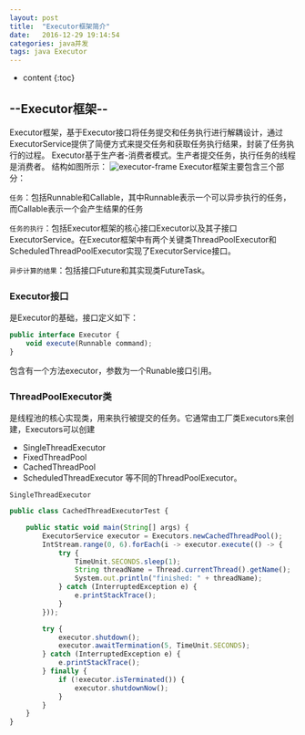 ```yaml
---
layout: post
title:  "Executor框架简介"
date:   2016-12-29 19:14:54
categories: java并发
tags: java Executor
---
```


* content
{:toc}

## --Executor框架--
Executor框架，基于Executor接口将任务提交和任务执行进行解耦设计，通过ExecutorService提供了简便方式来提交任务和获取任务执行结果，封装了任务执行的过程。
Executor基于生产者-消费者模式。生产者提交任务，执行任务的线程是消费者。
结构如图所示：
![executor-frame]({{"/css/pics/executor-frame.jpg"}}) 
Executor框架主要包含三个部分：

`任务`：包括Runnable和Callable，其中Runnable表示一个可以异步执行的任务，而Callable表示一个会产生结果的任务

`任务的执行`：包括Executor框架的核心接口Executor以及其子接口ExecutorService。在Executor框架中有两个关键类ThreadPoolExecutor和ScheduledThreadPoolExecutor实现了ExecutorService接口。

`异步计算的结果`：包括接口Future和其实现类FutureTask。

### Executor接口
是Executor的基础，接口定义如下：  
```js
public interface Executor {  
    void execute(Runnable command);    
}  
```
包含有一个方法executor，参数为一个Runable接口引用。

### ThreadPoolExecutor类
是线程池的核心实现类，用来执行被提交的任务。它通常由工厂类Executors来创建，Executors可以创建

* SingleThreadExecutor
* FixedThreadPool
* CachedThreadPool
* ScheduledThreadExecutor
等不同的ThreadPoolExecutor。

`SingleThreadExecutor`
``` js
public class CachedThreadExecutorTest {

    public static void main(String[] args) {
        ExecutorService executor = Executors.newCachedThreadPool();
        IntStream.range(0, 6).forEach(i -> executor.execute(() -> {
            try {
                TimeUnit.SECONDS.sleep(1);
                String threadName = Thread.currentThread().getName();
                System.out.println("finished: " + threadName);
            } catch (InterruptedException e) {
                e.printStackTrace();
            }
        }));

        try {
            executor.shutdown();
            executor.awaitTermination(5, TimeUnit.SECONDS);
        } catch (InterruptedException e) {
            e.printStackTrace();
        } finally {
            if (!executor.isTerminated()) {
                executor.shutdownNow();
            }
        }
    }
}
```

